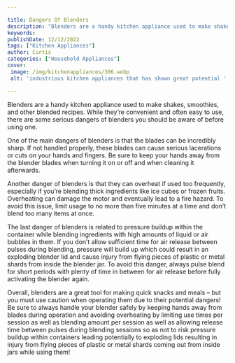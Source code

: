 ```yaml
---

title: Dangers Of Blenders
description: "Blenders are a handy kitchen appliance used to make shakes, smoothies, and other blended recipes. While they’re convenient and oft...get the full scoop"
keywords: 
publishDate: 12/12/2022
tags: ["Kitchen Appliances"]
author: Curtis
categories: ["Household Appliances"]
cover: 
 image: /img/kitchenappliances/306.webp
 alt: 'industrious kitchen appliances that has shown great potential '

---
```


Blenders are a handy kitchen appliance used to make shakes, smoothies, and other blended recipes. While they’re convenient and often easy to use, there are some serious dangers of blenders you should be aware of before using one. 

One of the main dangers of blenders is that the blades can be incredibly sharp. If not handled properly, these blades can cause serious lacerations or cuts on your hands and fingers. Be sure to keep your hands away from the blender blades when turning it on or off and when cleaning it afterwards. 

Another danger of blenders is that they can overheat if used too frequently, especially if you’re blending thick ingredients like ice cubes or frozen fruits. Overheating can damage the motor and eventually lead to a fire hazard. To avoid this issue, limit usage to no more than five minutes at a time and don’t blend too many items at once. 

The last danger of blenders is related to pressure buildup within the container while blending ingredients with high amounts of liquid or air bubbles in them. If you don’t allow sufficient time for air release between pulses during blending, pressure will build up which could result in an exploding blender lid and cause injury from flying pieces of plastic or metal shards from inside the blender jar. To avoid this danger, always pulse blend for short periods with plenty of time in between for air release before fully activating the blender again. 

Overall, blenders are a great tool for making quick snacks and meals – but you must use caution when operating them due to their potential dangers! Be sure to always handle your blender safely by keeping hands away from blades during operation and avoiding overheating by limiting use times per session as well as blending amount per session as well as allowing release time between pulses during blending sessions so as not to risk pressure buildup within containers leading potentially to exploding lids resulting in injury from flying pieces of plastic or metal shards coming out from inside jars while using them!

